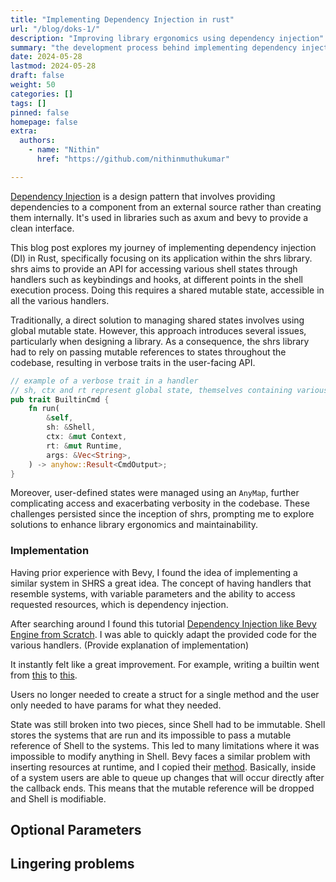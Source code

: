 ```yaml
---
title: "Implementing Dependency Injection in rust"
url: "/blog/doks-1/"
description: "Improving library ergonomics using dependency injection"
summary: "the development process behind implementing dependency injection in rust, and its advantages"
date: 2024-05-28
lastmod: 2024-05-28
draft: false
weight: 50
categories: []
tags: []
pinned: false
homepage: false
extra:
  authors:
    - name: "Nithin"
      href: "https://github.com/nithinmuthukumar"

---
```

[Dependency Injection](https://en.wikipedia.org/wiki/Dependency_injection#:~:text=Dependency%20injection%20aims%20to%20separate,how%20to%20construct%20those%20services.) is a design pattern that involves providing dependencies to a component from an external source rather than creating them internally. It's used in libraries such as axum and bevy to provide a clean interface.


This blog post explores my journey of implementing dependency injection (DI) in Rust, specifically focusing on its application within the shrs library. shrs aims to provide an API for accessing various shell states through handlers such as keybindings and hooks, at different points in the shell execution process. Doing this requires a shared mutable state, accessible in all the various handlers.

Traditionally, a direct solution to managing shared states involves using global mutable state. However, this approach introduces several issues, particularly when designing a library. As a consequence, the shrs library had to rely on passing mutable references to states throughout the codebase, resulting in verbose traits in the user-facing API.
```rust
// example of a verbose trait in a handler
// sh, ctx and rt represent global state, themselves containing various values
pub trait BuiltinCmd {
    fn run(
        &self,
        sh: &Shell,
        ctx: &mut Context,
        rt: &mut Runtime,
        args: &Vec<String>,
    ) -> anyhow::Result<CmdOutput>;
}
```
Moreover, user-defined states were managed using an `AnyMap`, further complicating access and exacerbating verbosity in the codebase. These challenges persisted since the inception of shrs, prompting me to explore solutions to enhance library ergonomics and maintainability.

### Implementation
Having prior experience with Bevy, I found the idea of implementing a similar system in SHRS a great idea. The concept of having handlers that resemble systems, with variable parameters and the ability to access requested resources, which is dependency injection.


After searching around I found this tutorial [Dependency Injection like Bevy Engine from Scratch](https://promethia-27.github.io/dependency_injection_like_bevy_from_scratch/introductions.html). I was able to quickly adapt the provided code for the various handlers. (Provide explanation of implementation)

It instantly felt like a great improvement. For example, writing a builtin went from [this](https://github.com/MrPicklePinosaur/shrs/blob/e2f839806d37108120394e3e5cdfad495ce2701c/crates/shrs_core/src/builtin/help.rs) to [this](https://github.com/MrPicklePinosaur/shrs/blob/master/crates/shrs_core/src/builtin/help.rs).

Users no longer needed to create a struct for a single method and the user only needed to have params for what they needed.

State was still broken into two pieces, since Shell had to be immutable. Shell stores the systems that are run and its impossible to pass a mutable reference of Shell to the systems. This led to many limitations where it was impossible to modify anything in Shell. Bevy faces a similar problem with inserting resources at runtime, and I copied their [method](https://w.com). Basically, inside of a system users are able to queue up changes that will occur directly after the callback ends. This means that the mutable reference will be dropped and Shell is modifiable.

## Optional Parameters

## Lingering problems
